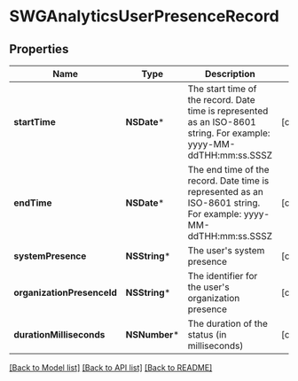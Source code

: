 # SWGAnalyticsUserPresenceRecord

## Properties
Name | Type | Description | Notes
------------ | ------------- | ------------- | -------------
**startTime** | **NSDate*** | The start time of the record. Date time is represented as an ISO-8601 string. For example: yyyy-MM-ddTHH:mm:ss.SSSZ | [optional] 
**endTime** | **NSDate*** | The end time of the record. Date time is represented as an ISO-8601 string. For example: yyyy-MM-ddTHH:mm:ss.SSSZ | [optional] 
**systemPresence** | **NSString*** | The user&#39;s system presence | [optional] 
**organizationPresenceId** | **NSString*** | The identifier for the user&#39;s organization presence | [optional] 
**durationMilliseconds** | **NSNumber*** | The duration of the status (in milliseconds) | [optional] 

[[Back to Model list]](../README.md#documentation-for-models) [[Back to API list]](../README.md#documentation-for-api-endpoints) [[Back to README]](../README.md)


